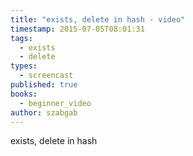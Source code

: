 ```yaml
---
title: "exists, delete in hash - video"
timestamp: 2015-07-05T08:01:31
tags:
  - exists
  - delete
types:
  - screencast
published: true
books:
  - beginner_video
author: szabgab
---
```



exists, delete in hash


<slidecast file="beginner-perl/exists-delete-hash" youtube="sZ4w_V-L818" />
